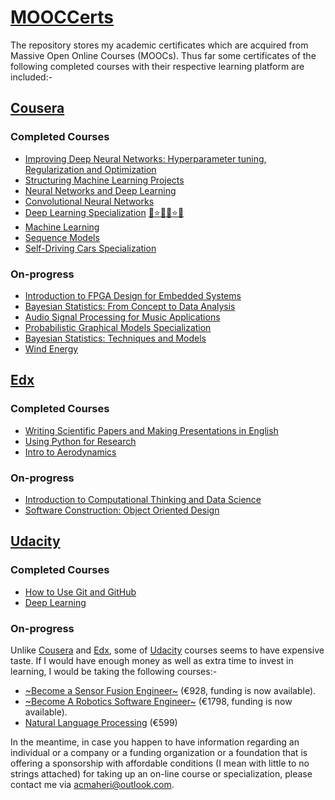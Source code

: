 # [MOOCCerts](https://github.com/acmaheri/MOOCCerts)
The repository stores my academic certificates which are acquired from Massive Open Online Courses (MOOCs). 
Thus far some certificates of the following completed courses with their respective learning platform are included:-
## [Cousera](https://www.coursera.org/)
### Completed Courses
- [Improving Deep Neural Networks: Hyperparameter tuning, Regularization and Optimization](https://www.coursera.org/learn/deep-neural-network)
- [Structuring Machine Learning Projects](https://www.coursera.org/learn/machine-learning-projects)
- [Neural Networks and Deep Learning](https://www.coursera.org/learn/neural-networks-deep-learning)
- [Convolutional Neural Networks](https://www.coursera.org/learn/convolutional-neural-networks)
- [Deep Learning Specialization](https://www.coursera.org/specializations/deep-learning) [:star2::star::sparkles::star2::star::sparkles:](https://www.coursera.org/account/accomplishments/specialization/NPBX5XRDQ7BY)
- [Machine Learning](https://www.coursera.org/learn/machine-learning)
- [Sequence Models](https://www.coursera.org/learn/nlp-sequence-models) 
- [Self-Driving Cars Specialization](https://www.coursera.org/lecture/intro-self-driving-cars/welcome-to-the-self-driving-cars-specialization-9l23h) 
### On-progress
- [Introduction to FPGA Design for Embedded Systems](https://www.coursera.org/learn/intro-fpga-design-embedded-systems/home/welcome)
- [Bayesian Statistics: From Concept to Data Analysis](https://www.coursera.org/learn/bayesian-statistics)
- [Audio Signal Processing for Music Applications](https://www.coursera.org/learn/audio-signal-processing/home/assignments)
- [Probabilistic Graphical Models Specialization](https://www.coursera.org/specializations/probabilistic-graphical-models)
- [Bayesian Statistics: Techniques and Models](https://www.coursera.org/learn/mcmc-bayesian-statistics)
- [Wind Energy](https://www.coursera.org/learn/wind-energy)



## [Edx](https://www.edx.org/)
### Completed Courses
- [Writing Scientific Papers and Making Presentations in English](https://courses.edx.org/courses/course-v1:TsinghuaX+60250101+1T2017/course/)
- [Using Python for Research](https://courses.edx.org/courses/course-v1:HarvardX+PH526x+3T2016/course/)
- [Intro to Aerodynamics](https://courses.edx.org/courses/course-v1:MITx+16.101x_2+3T2015/course/)
### On-progress
- [Introduction to Computational Thinking and Data Science](https://courses.edx.org/courses/course-v1:MITx+6.00.2x_4+3T2015/course/)
- [Software Construction: Object Oriented Design](https://courses.edx.org/courses/course-v1:UBCx+SoftConst2x+3T2017/course/)


## [Udacity](https://eu.udacity.com/)
### Completed Courses
- [How to Use Git and GitHub](https://eu.udacity.com/course/how-to-use-git-and-github--ud775)
- [Deep Learning](https://eu.udacity.com/course/deep-learning--ud730)
### On-progress
Unlike [Cousera](https://www.coursera.org/) and [Edx](https://www.edx.org/), some of [Udacity](https://eu.udacity.com/) courses seems to have expensive taste. If I would have enough money as well as extra time to invest in learning, I would be taking the following courses:-
  - [~Become a Sensor Fusion Engineer~](https://www.udacity.com/course/sensor-fusion-engineer-nanodegree--nd313) (€928, funding is now available). 
 - [~Become A Robotics Software Engineer~](https://eu.udacity.com/course/robotics-software-engineer--nd209) (€1798, funding is now available). 
 - [Natural Language Processing](https://eu.udacity.com/course/natural-language-processing-nanodegree--nd892) (€599) 
 
In the meantime, in case you happen to have information regarding an individual or a company or a funding organization or a foundation that is offering a sponsorship with affordable conditions (I mean with little to no strings attached) for taking up an on-line course or specialization, please contact me via <acmaheri@outlook.com>.


